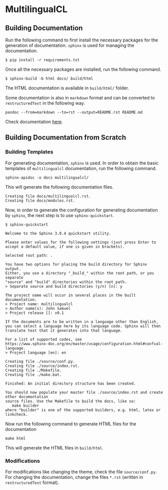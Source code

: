 # MultilingualCL
## Building Documentation

Run the following command to first install the necessary packages for the generation of documentation. `sphinx` is used for managing the documentation.

```
$ pip install -r requirements.txt
```

Once all the necessary packages are installed, run the following command.

```
$ sphinx-build -b html docs/ build/html
```

The HTML documentation is available in `build/html/` folder.

Some documentation is also in `markdown` format and can be converted to `restructuredText` in the following way.

```
pandoc --from=markdown --to=rst --output=README.rst README.md
```

Check documentation [here](docs.md).

## Building Documentation from Scratch
### Building Templates
For generating documentation, `sphinx` is used.  In order to obtain the basic templates of `multilingualcl` documentation, run the following command.

```
sphinx-apidoc -o docs multilingualcl/
```

This will generate the following documentation files.

```
Creating file docs/multilingualcl.rst.
Creating file docs/modules.rst.
```

Now, in order to generate the configuration for generating documentation by `sphinx`, the next step is to use `sphinx-quickstart`.


```
$ sphinx-quickstart

Welcome to the Sphinx 3.0.4 quickstart utility.

Please enter values for the following settings (just press Enter to
accept a default value, if one is given in brackets).

Selected root path: .

You have two options for placing the build directory for Sphinx output.
Either, you use a directory "_build_" within the root path, or you separate
"source" and "build" directories within the root path.
> Separate source and build directories (y/n) [n]: y

The project name will occur in several places in the built documentation.
> Project name: multilingualcl
> Author name(s): John Samuel
> Project release []: v0.1

If the documents are to be written in a language other than English,
you can select a language here by its language code. Sphinx will then
translate text that it generates into that language.

For a list of supported codes, see
https://www.sphinx-doc.org/en/master/usage/configuration.html#confval-language.
> Project language [en]: en

Creating file ./source/conf.py.
Creating file ./source/index.rst.
Creating file ./Makefile.
Creating file ./make.bat.

Finished: An initial directory structure has been created.

You should now populate your master file ./source/index.rst and create other documentation
source files. Use the Makefile to build the docs, like so:
   make builder
where "builder" is one of the supported builders, e.g. html, latex or linkcheck.

```

Now run the following command to generate HTML files for the documentation

```
make html

```

This will generate the HTML files in `build/html`. 

### Modifications
For modifications like changing the theme, check the file `source/conf.py`. For changing the documentation, change the files `*.rst` (written in `restructuredText` format).
